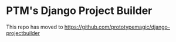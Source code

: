 # PTM's Django Project Builder

This repo has moved to <https://github.com/prototypemagic/django-projectbuilder>
